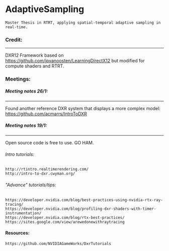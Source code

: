 # AdaptiveSampling
    Master Thesis in RTRT, applying spatial-temporal adaptive sampling in real-time. 
    
### Credit:
---

DXR12 Framework based on https://github.com/jpvanoosten/LearningDirectX12 but modified for compute
shaders and RTRT. 

    
### Meetings:
##### Meeting notes 26/1:
---
Found another reference DXR system that displays a more complex model:
    https://github.com/acmarrs/IntroToDXR

##### Meeting notes 19/1:
---
Open source code is free to use. GO HAM.

###### Intro tutorials:
    http://rtintro.realtimerendering.com/
    http://intro-to-dxr.cwyman.org/

###### "Advance" tutorials/tips:
    https://developer.nvidia.com/blog/best-practices-using-nvidia-rtx-ray-tracing/
    https://developer.nvidia.com/blog/profiling-dxr-shaders-with-timer-instrumentation/
    https://developer.nvidia.com/blog/rtx-best-practices/
    https://sites.google.com/view/arewedonewithraytracing

#### Resources:
    https://github.com/NVIDIAGameWorks/DxrTutorials
    
    



